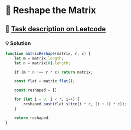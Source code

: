 # 📝 Reshape the Matrix

## 🔗 [Task description on Leetcode](https://leetcode.com/problems/reshape-the-matrix/description/?envType=problem-list-v2&envId=matrix)

### 💡 Solution

```js
function matrixReshape(matrix, r, c) {
	let m = matrix.length;
	let n = matrix[0].length;

	if (m * n !== r * c) return matrix;

	const flat = matrix.flat();

	const reshaped = [];

	for (let i = 0; i < r; i++) {
		reshaped.push(flat.slice(i * c, (i + 1) * c));
	}

	return reshaped;
}
```
